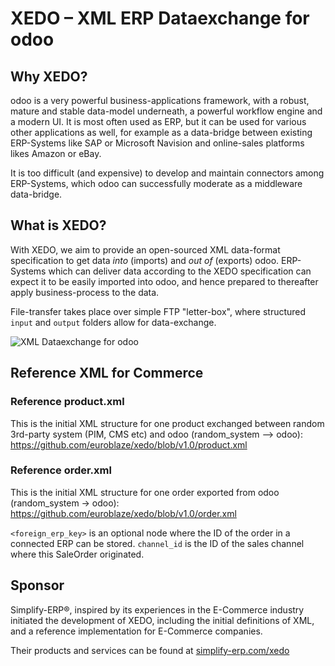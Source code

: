 # XEDO – XML ERP Dataexchange for odoo

## Why XEDO?

odoo is a very powerful business-applications framework, with a robust, mature and stable data-model underneath, a powerful workflow engine and a modern UI. It is most often used as ERP, but it can be used for various other applications as well, for example as a data-bridge between existing ERP-Systems like SAP or Microsoft Navision and online-sales platforms likes Amazon or eBay.

It is too difficult (and expensive) to develop and maintain connectors among ERP-Systems, which odoo can successfully moderate as a middleware data-bridge.

## What is XEDO?

With XEDO, we aim to provide an open-sourced XML data-format specification to get data _into_ (imports) and _out of_ (exports) odoo. ERP-Systems which can deliver data according to the XEDO specification can expect it to be easily imported into odoo, and hence prepared to thereafter apply business-process to the data.

File-transfer takes place over simple FTP "letter-box", where structured `input` and `output` folders allow for data-exchange.

![XML Dataexchange for odoo](https://simplify-erp.com/web/image/27414-8f39408b/Simplify-ERP-Multichannel-E-Commerce.png)

## Reference XML for Commerce

### Reference product.xml

This is the initial XML structure for one product exchanged between random 3rd-party system (PIM, CMS etc) and odoo (random_system --> odoo):
https://github.com/euroblaze/xedo/blob/v1.0/product.xml

### Reference order.xml

This is the initial XML structure for one order exported from odoo (random_system -> odoo):
https://github.com/euroblaze/xedo/blob/v1.0/order.xml

`<foreign_erp_key>` is an optional node where the ID of the order in a connected ERP can be stored.
`channel_id` is the ID of the sales channel where this SaleOrder originated.

## Sponsor

Simplify-ERP®, inspired by its experiences in the E-Commerce industry initiated the development of XEDO, including the initial definitions of XML, and a reference implementation for E-Commerce companies.

Their products and services can be found at [simplify-erp.com/xedo](https://www.simplify-erp.com/)
